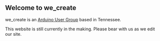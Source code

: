 ## Welcome to we_create

we_create is an [Arduino User Group](https://www.arduino.cc/en/aug/) based in Tennessee.

This website is still currently in the making. Please bear with us as we edit our site.
